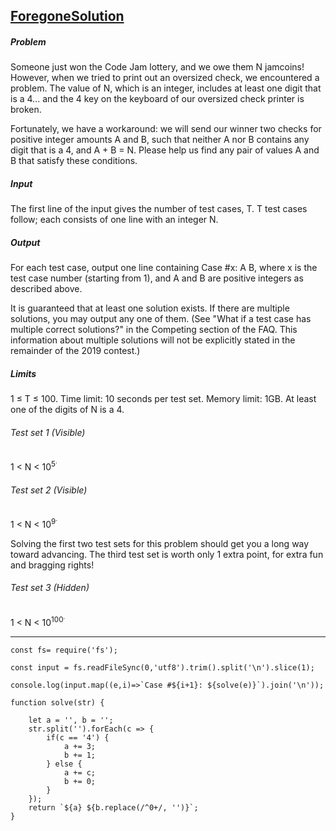 ## [ForegoneSolution](https://codingcompetitions.withgoogle.com/codejam/round/0000000000051705/0000000000088231)

##### Problem
Someone just won the Code Jam lottery, and we owe them N jamcoins! However, when we tried to print out an oversized check, we encountered a problem. The value of N, which is an integer, includes at least one digit that is a 4... and the 4 key on the keyboard of our oversized check printer is broken.

Fortunately, we have a workaround: we will send our winner two checks for positive integer amounts A and B, such that neither A nor B contains any digit that is a 4, and A + B = N. Please help us find any pair of values A and B that satisfy these conditions.

##### Input
The first line of the input gives the number of test cases, T. T test cases follow; each consists of one line with an integer N.

##### Output
For each test case, output one line containing Case #x: A B, where x is the test case number (starting from 1), and A and B are positive integers as described above.

It is guaranteed that at least one solution exists. If there are multiple solutions, you may output any one of them. (See "What if a test case has multiple correct solutions?" in the Competing section of the FAQ. This information about multiple solutions will not be explicitly stated in the remainder of the 2019 contest.)

##### Limits
1 ≤ T ≤ 100.
Time limit: 10 seconds per test set.
Memory limit: 1GB.
At least one of the digits of N is a 4.

###### Test set 1 (Visible)
1 < N < 10<sup>5<sup>.

###### Test set 2 (Visible)
1 < N < 10<sup>9<sup>.

Solving the first two test sets for this problem should get you a long way toward advancing. The third test set is worth only 1 extra point, for extra fun and bragging rights!

###### Test set 3 (Hidden)
1 < N < 10<sup>100<sup>.

---
```
const fs= require('fs');

const input = fs.readFileSync(0,'utf8').trim().split('\n').slice(1);

console.log(input.map((e,i)=>`Case #${i+1}: ${solve(e)}`).join('\n'));

function solve(str) {
    
    let a = '', b = '';
    str.split('').forEach(c => {
        if(c == '4') {
            a += 3;
            b += 1;
        } else {
            a += c;
            b += 0;
        }
    });
    return `${a} ${b.replace(/^0+/, '')}`;
}
```
